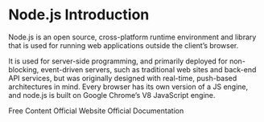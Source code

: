 # Node.js Introduction

Node.js is an open source, cross-platform runtime environment and library that is used for running web applications outside the client’s browser.

It is used for server-side programming, and primarily deployed for non-blocking, event-driven servers, such as traditional web sites and back-end API services, but was originally designed with real-time, push-based architectures in mind. Every browser has its own version of a JS engine, and node.js is built on Google Chrome’s V8 JavaScript engine.

<ResourceGroupTitle>Free Content</ResourceGroupTitle>
<BadgeLink colorScheme='blue' badgeText='Official Website' href='https://nodejs.org/en/'>Official Website</BadgeLink>
<BadgeLink colorScheme='blue' badgeText='Official Docs' href='https://nodejs.org/en/docs/'>Official Documentation</BadgeLink>
